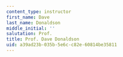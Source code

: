 ```yaml
---
content_type: instructor
first_name: Dave
last_name: Donaldson
middle_initial: ''
salutation: Prof.
title: Prof. Dave Donaldson
uid: a39ad23b-035b-5e6c-c82e-60814be35811
---
```

